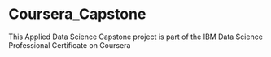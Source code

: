 # Coursera_Capstone
This Applied Data Science Capstone project is part of the IBM Data Science Professional Certificate on Coursera
